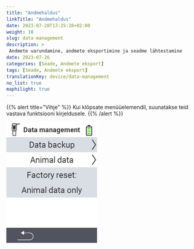 ```yaml
---
title: "Andmehaldus"
linkTitle: "Andmehaldus"
date: 2023-07-28T13:25:28+02:00
weight: 10
slug: data-management
description: >
 Andmete varundamine, andmete eksportimine ja seadme lähtestamine
date: 2023-07-26
categories: [Seade, Andmete eksport]
tags: [Seade, Andmete eksport]
translationKey: device/data-management
no_list: true
maphilight: true
---
```

{{% alert title="Vihje" %}}
Kui klõpsate menüüelemendil, suunatakse teid vastava funktsiooni kirjeldusele.
{{% /alert %}}

<img src="menu.png" alt="VitalControl Andmehaldus" title="Andmehaldus" usemap="#workmap" class="maphilight" />

<map name="workmap">
  <area shape="rect" coords="2,40,238,80" alt="Andmete varundamine" title="Juhised varukoopia loomiseks leiate siit&#10;Hiireklõps: ava dokumentatsioon" href="/et/docs/device/data-management/data-backup/">

  <area shape="rect" coords="2,80,238,120" alt="Looma andmed" title="Juhised varukoopia taastamiseks leiate siit&#10;Hiireklõps: ava dokumentatsioon" href="/et/docs/device/data-management/animal-data/">

  <area shape="rect" coords="2,120,238,200" alt="Tehaseseadete taastamine" title="Kogu teave ja juhised seadme ning looma andmete lähtestamiseks leiate siit&#10;Hiireklõps: ava dokumentatsioon" href="/et/docs/reset/">

  <area shape="rect" coords="2,282,120,319" alt="Tagasi" title="Kogu teave ja juhised looma andmete eksportimiseks leiate siit&#10;Hiireklõps: ava dokumentatsioon" href="/et/docs/device/">
</map>
